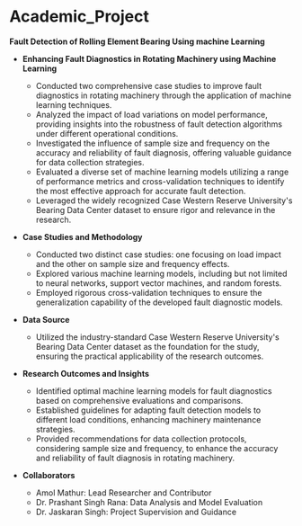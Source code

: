 # Academic_Project

**Fault Detection of Rolling Element Bearing Using machine Learning**

- **Enhancing Fault Diagnostics in Rotating Machinery using Machine Learning**
  - Conducted two comprehensive case studies to improve fault diagnostics in rotating machinery through the application of machine learning techniques.
  - Analyzed the impact of load variations on model performance, providing insights into the robustness of fault detection algorithms under different operational conditions.
  - Investigated the influence of sample size and frequency on the accuracy and reliability of fault diagnosis, offering valuable guidance for data collection strategies.
  - Evaluated a diverse set of machine learning models utilizing a range of performance metrics and cross-validation techniques to identify the most effective approach for accurate fault detection.
  - Leveraged the widely recognized Case Western Reserve University's Bearing Data Center dataset to ensure rigor and relevance in the research.
  
- **Case Studies and Methodology**
  - Conducted two distinct case studies: one focusing on load impact and the other on sample size and frequency effects.
  - Explored various machine learning models, including but not limited to neural networks, support vector machines, and random forests.
  - Employed rigorous cross-validation techniques to ensure the generalization capability of the developed fault diagnostic models.
  
- **Data Source**
  - Utilized the industry-standard Case Western Reserve University's Bearing Data Center dataset as the foundation for the study, ensuring the practical applicability of the research outcomes.
  
- **Research Outcomes and Insights**
  - Identified optimal machine learning models for fault diagnostics based on comprehensive evaluations and comparisons.
  - Established guidelines for adapting fault detection models to different load conditions, enhancing machinery maintenance strategies.
  - Provided recommendations for data collection protocols, considering sample size and frequency, to enhance the accuracy and reliability of fault diagnosis in rotating machinery.

- **Collaborators**
  - Amol Mathur: Lead Researcher and Contributor
  - Dr. Prashant Singh Rana: Data Analysis and Model Evaluation
  - Dr. Jaskaran Singh: Project Supervision and Guidance
